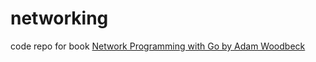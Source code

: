 # networking
code repo for book [Network Programming with Go by Adam Woodbeck](https://nostarch.com/networkprogrammingwithgo)
